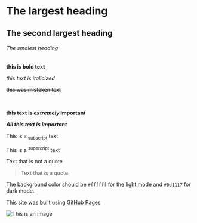 # The largest heading

## The second largest heading

###### The smalest heading

**this is bold text**

_this text is italicized_

~~this was mistaken text~~

<br>

**this text is _extremely_ important**

**_All this text is important_**

This is a <sub>subscript</sub> text

This is a <sup>supercript</sup> text

Text that is not a quote

> Text that is a quote

The background color should be `#ffffff` for the light mode and `#0d1117` for dark mode.

This site was built using [GitHub Pages](https://pages.github.com)

![This is an image](https://myoctocat.com/assets/images/base-octocat.svg)
